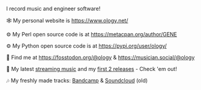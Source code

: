 I record music and engineer software!

🕸️ My personal website is https://www.ology.net/

⚙️ My Perl open source code is at https://metacpan.org/author/GENE

⚙️ My Python open source code is at https://pypi.org/user/ology/

🙌 Find me at https://fosstodon.org/@ology & https://musician.social/@ology

🎵 My latest [streaming music](https://songwhip.com/geneboggs) and my [first 2 releases](https://songwhip.com/peoplebeforetime) - Check 'em out!

🎶 My freshly made tracks: [Bandcamp](https://geneboggs.bandcamp.com/) & [Soundcloud](https://soundcloud.com/gene-boggs-music/tracks) (old)
